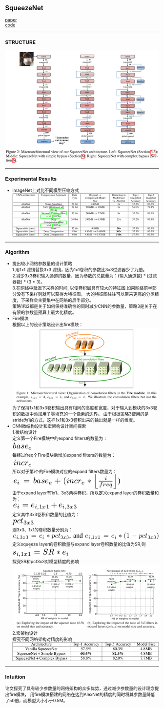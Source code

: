 ## SqueezeNet
[paper](https://arxiv.org/pdf/1602.07360.pdf)  
[code](https：//github.com/DeepScale/SqueezeNet)  

---
### STRUCTURE
![](src/Structure_0.png)  

---
### Experimental Results
* ImageNet上对比不同模型压缩方式  
![](src/ER_0.png)

---
### Algorithm  
* 提出较小网络参数量的设计策略  
1.用1x1 滤镜替换3x3 滤镜，因为1x1卷积的参数比3x3过滤器少了九倍。  
2.减少3x3卷积输入通道的数量，因为参数的总数量为：(输入通道数) * (过滤器数) * (3 * 3)。  
3.在网络中延迟下采样的时间, 以便卷积层具有较大的特征图.如果网络前半部分没有下采样则就可以获得大特征图，
大的特征图往往可以带来更高的分类精度，下采样会主要集中在网络的后半部分。  
策略1和2都是关于如何保持准确性的同时减少CNN的参数量，策略3是关于在有限的参数量预算上最大化精度。 
* Fire模块  
根据以上的设计策略设计出fire模块：  
![](src/Oth_0.png)  
为了保持1x1和3x3卷积输出具有相同的高度和宽度，对于输入到模块的3x3卷积的数据中添加用了零填充的一个像素的边界。
由于根据策略3使用的是stride为1的方式，这样1x1和3x3卷积出来的输出就是一样的维度。  
* CNN微结构设计和宏架构设计空间探索  
1.微结构设计  
定义第一个Fire模块中的expand filters的数量为：  
![](src/Oth_1.png)  
每经过freq个Fire模块后增加expand filters的数量为：  
![](src/Oth_2.png)  
所以对于第i个的Fire模块对应的expand filters数量为：  
![](src/Oth_3.png)  
由于expand layer有1x1、3x3两种卷积，所以定义expand layer的卷积数量和为：  
![](src/Oth_4.png)  
定义其中3x3卷积和数量的比值为：  
![](src/Oth_5.png)  
则3x3、1x1的卷积数量分别为：  
![](src/Oth_6.png)  
定义squeeze layer的卷积数量与expand layer卷积数量的比值为SR,则  
![](src/Oth_7.png)  
探究SR和pct3x3对模型精度的影响  
![](src/Oth_8.png)
2.宏架构设计  
探究不同网络架构对精度的影响  
![](src/Oth_9.png)

---
### Intuition  
论文探究了具有较少参数量的网络架构的众多优势，通过减少参数量的设计理念提出fire模块，
用fire模块搭建的网络在达到AlexNet的精度的同时将其参数量降低了50倍，而模型大小小于0.5M。